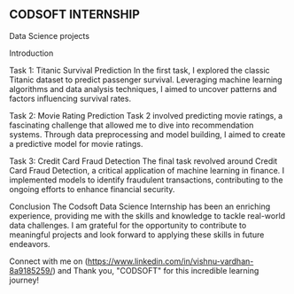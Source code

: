 ## CODSOFT INTERNSHIP ##
Data Science projects

Introduction

Task 1: Titanic Survival Prediction
In the first task, I explored the classic Titanic dataset to predict passenger survival. Leveraging machine learning algorithms and data analysis techniques, I aimed to uncover patterns and factors influencing survival rates.

Task 2: Movie Rating Prediction
Task 2 involved predicting movie ratings, a fascinating challenge that allowed me to dive into recommendation systems. Through data preprocessing and model building, I aimed to create a predictive model for movie ratings.

Task 3: Credit Card Fraud Detection
The final task revolved around Credit Card Fraud Detection, a critical application of machine learning in finance. I implemented models to identify fraudulent transactions, contributing to the ongoing efforts to enhance financial security.

Conclusion
The Codsoft Data Science Internship has been an enriching experience, providing me with the skills and knowledge to tackle real-world data challenges. I am grateful for the opportunity to contribute to meaningful projects and look forward to applying these skills in future endeavors.

Connect with me on (https://www.linkedin.com/in/vishnu-vardhan-8a9185259/) and Thank you, "CODSOFT" for this incredible learning journey!
